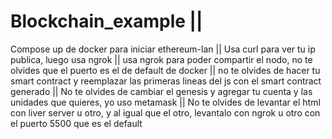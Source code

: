 # Blockchain_example ||
Compose up de docker para iniciar ethereum-lan ||
Usa curl para ver tu ip publica, luego usa ngrok ||
usa ngrok para poder compartir el nodo, no te olvides que el puerto es el de default de docker ||
no te olvides de hacer tu smart contract y reemplazar las primeras lineas del js con el smart contract generado ||
No te olvides de cambiar el genesis y agregar tu cuenta y las unidades que quieres, yo uso metamask ||
No te olvides de levantar el html con liver server u otro, y al igual que el otro, levantalo con ngrok u otro con el puerto 5500 que es el default
